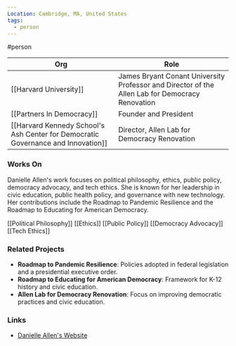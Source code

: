 ```yaml
---
Location: Cambridge, MA, United States
tags:
  - person
---
```

#person

| Org                                                                              | Role                                                                                            |
| -------------------------------------------------------------------------------- | ----------------------------------------------------------------------------------------------- |
| [[Harvard University]]                                                           | James Bryant Conant University Professor and Director of the Allen Lab for Democracy Renovation |
| [[Partners In Democracy]]                                                        | Founder and President                                                                           |
| [[Harvard Kennedy School's Ash Center for Democratic Governance and Innovation]] | Director, Allen Lab for Democracy Renovation                                                    |

### Works On

Danielle Allen's work focuses on political philosophy, ethics, public policy, democracy advocacy, and tech ethics. She is known for her leadership in civic education, public health policy, and governance with new technology. Her contributions include the Roadmap to Pandemic Resilience and the Roadmap to Educating for American Democracy.

[[Political Philosophy]]
[[Ethics]]
[[Public Policy]]
[[Democracy Advocacy]]
[[Tech Ethics]]

### Related Projects

- **Roadmap to Pandemic Resilience**: Policies adopted in federal legislation and a presidential executive order.
- **Roadmap to Educating for American Democracy**: Framework for K-12 history and civic education.
- **Allen Lab for Democracy Renovation**: Focus on improving democratic practices and civic education.

### Links

- [Danielle Allen's Website](https://www.danielleallen.com)

